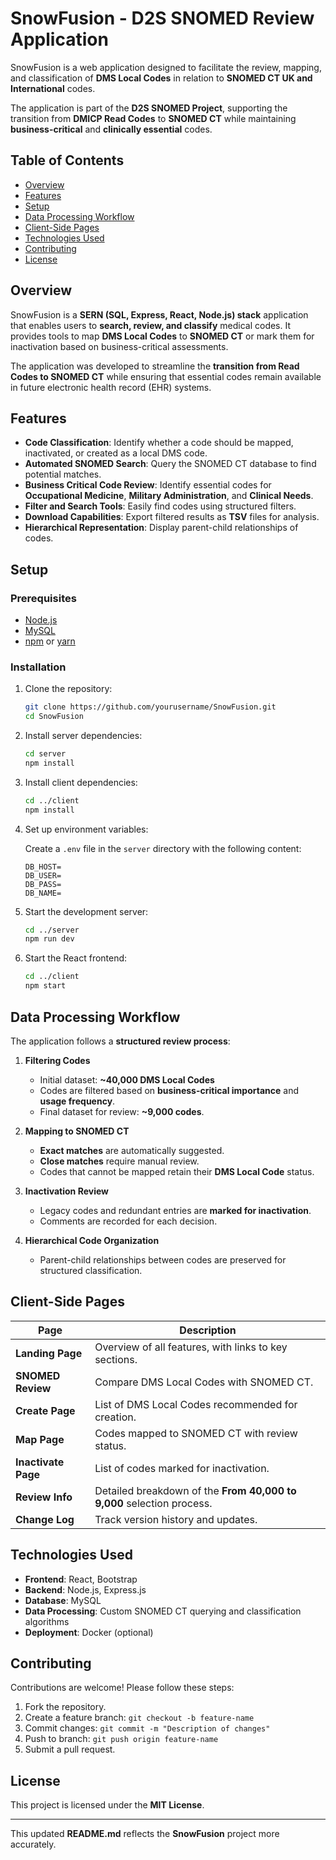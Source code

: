 # SnowFusion - D2S SNOMED Review Application

SnowFusion is a web application designed to facilitate the review, mapping, and classification of **DMS Local Codes** in relation to **SNOMED CT UK and International** codes. 

The application is part of the **D2S SNOMED Project**, supporting the transition from **DMICP Read Codes** to **SNOMED CT** while maintaining **business-critical** and **clinically essential** codes.

## Table of Contents

- [Overview](#overview)
- [Features](#features)
- [Setup](#setup)
- [Data Processing Workflow](#data-processing-workflow)
- [Client-Side Pages](#client-side-pages)
- [Technologies Used](#technologies-used)
- [Contributing](#contributing)
- [License](#license)

## Overview

SnowFusion is a **SERN (SQL, Express, React, Node.js) stack** application that enables users to **search, review, and classify** medical codes. It provides tools to map **DMS Local Codes** to **SNOMED CT** or mark them for inactivation based on business-critical assessments.

The application was developed to streamline the **transition from Read Codes to SNOMED CT** while ensuring that essential codes remain available in future electronic health record (EHR) systems.

## Features

- **Code Classification**: Identify whether a code should be mapped, inactivated, or created as a local DMS code.
- **Automated SNOMED Search**: Query the SNOMED CT database to find potential matches.
- **Business Critical Code Review**: Identify essential codes for **Occupational Medicine**, **Military Administration**, and **Clinical Needs**.
- **Filter and Search Tools**: Easily find codes using structured filters.
- **Download Capabilities**: Export filtered results as **TSV** files for analysis.
- **Hierarchical Representation**: Display parent-child relationships of codes.

## Setup

### Prerequisites

- [Node.js](https://nodejs.org/)
- [MySQL](https://www.mysql.com/)
- [npm](https://www.npmjs.com/) or [yarn](https://yarnpkg.com/)

### Installation

1. Clone the repository:
   ```bash
   git clone https://github.com/yourusername/SnowFusion.git
   cd SnowFusion
   ```

2. Install server dependencies:
   ```bash
   cd server
   npm install
   ```

3. Install client dependencies:
   ```bash
   cd ../client
   npm install
   ```

4. Set up environment variables:

   Create a `.env` file in the `server` directory with the following content:
   ```
   DB_HOST=
   DB_USER=
   DB_PASS=
   DB_NAME=
   ```

5. Start the development server:
   ```bash
   cd ../server
   npm run dev
   ```

6. Start the React frontend:
   ```bash
   cd ../client
   npm start
   ```

## Data Processing Workflow

The application follows a **structured review process**:

1. **Filtering Codes**  
   - Initial dataset: **~40,000 DMS Local Codes**
   - Codes are filtered based on **business-critical importance** and **usage frequency**.
   - Final dataset for review: **~9,000 codes**.

2. **Mapping to SNOMED CT**  
   - **Exact matches** are automatically suggested.
   - **Close matches** require manual review.
   - Codes that cannot be mapped retain their **DMS Local Code** status.

3. **Inactivation Review**  
   - Legacy codes and redundant entries are **marked for inactivation**.
   - Comments are recorded for each decision.

4. **Hierarchical Code Organization**  
   - Parent-child relationships between codes are preserved for structured classification.

## Client-Side Pages

| Page               | Description |
|--------------------|-------------|
| **Landing Page**  | Overview of all features, with links to key sections. |
| **SNOMED Review** | Compare DMS Local Codes with SNOMED CT. |
| **Create Page**   | List of DMS Local Codes recommended for creation. |
| **Map Page**      | Codes mapped to SNOMED CT with review status. |
| **Inactivate Page** | List of codes marked for inactivation. |
| **Review Info**   | Detailed breakdown of the **From 40,000 to 9,000** selection process. |
| **Change Log**    | Track version history and updates. |

## Technologies Used

- **Frontend**: React, Bootstrap
- **Backend**: Node.js, Express.js
- **Database**: MySQL
- **Data Processing**: Custom SNOMED CT querying and classification algorithms
- **Deployment**: Docker (optional)

## Contributing

Contributions are welcome! Please follow these steps:

1. Fork the repository.
2. Create a feature branch: `git checkout -b feature-name`
3. Commit changes: `git commit -m "Description of changes"`
4. Push to branch: `git push origin feature-name`
5. Submit a pull request.

## License

This project is licensed under the **MIT License**.

---

This updated **README.md** reflects the **SnowFusion** project more accurately.
